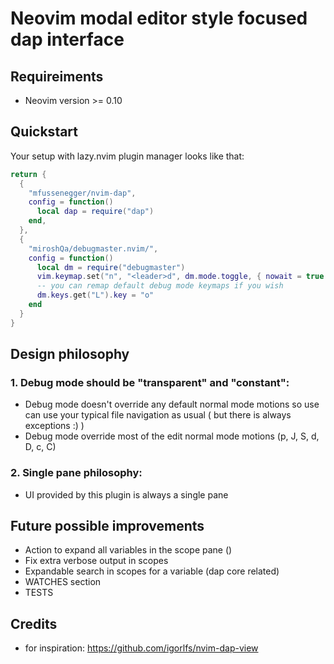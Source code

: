 # Neovim modal editor style focused dap interface

## Requireiments
- Neovim version >= 0.10

## Quickstart
Your setup with lazy.nvim plugin manager looks like that:
```lua
return {
  {
    "mfussenegger/nvim-dap",
    config = function()
      local dap = require("dap")
    end,
  },
  {
    "miroshQa/debugmaster.nvim/",
    config = function()
      local dm = require("debugmaster")
      vim.keymap.set("n", "<leader>d", dm.mode.toggle, { nowait = true })
      -- you can remap default debug mode keymaps if you wish
      dm.keys.get("L").key = "o"
    end
  }
}
```

## Design philosophy
### 1. Debug mode should be "transparent" and "constant":
- Debug mode doesn't override any default normal mode motions
so use can use your typical file navigation as usual  ( but there is always exceptions :) )
- Debug mode override most of the edit normal mode motions (p, J, S, d, D, c, C)

### 2. Single pane philosophy:
- UI provided by this plugin is always a single pane


## Future possible improvements
- Action to expand all variables in the scope pane ()
- Fix extra verbose output in scopes
- Expandable search in scopes for a variable (dap core related)
- WATCHES section
- TESTS

## Credits
- for inspiration: https://github.com/igorlfs/nvim-dap-view 
